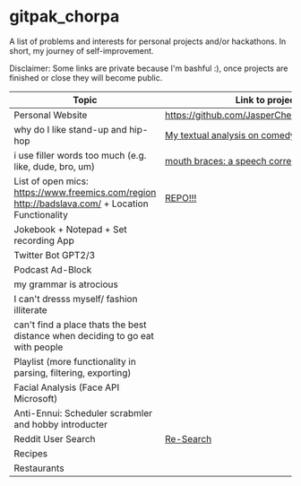 # gitpak_chorpa
A list of problems and interests for personal projects and/or hackathons. In short, my journey of self-improvement.

Disclaimer: Some links are private because I'm bashful :), once projects are finished or close they will become public. 


| Topic | Link to project/solution |
| --- | --- |
| Personal Website | https://github.com/JasperCheung/jaspercheung.github.io |
| why do I like stand-up and hip-hop | [My textual analysis on comedy and rap](https://github.com/JasperCheung/haha-hiphop) |
| i use filler words too much (e.g. like, dude, bro, um)| [mouth braces: a speech corrector(Personal Project)](https://github.com/JasperCheung/mouth_braces/)| 
| List of open mics: https://www.freemics.com/region http://badslava.com/ + Location Functionality | [REPO!!!](https://github.com/JasperCheung/micsmicsmics) |
| Jokebook + Notepad + Set recording App | |
| Twitter Bot GPT2/3 || 
| Podcast Ad-Block | |
| my grammar is atrocious| |
| I can't dresss myself/ fashion illiterate | | 
| can't find a place thats the best distance when deciding to go eat with people | |
| Playlist (more functionality in parsing, filtering, exporting)||
| Facial Analysis (Face API Microsoft) | |
| Anti-Ennui: Scheduler scrabmler and hobby introducter| |
| Reddit User Search | [Re-Search](https://github.com/JasperCheung/Re-Search) |
| Recipes |  |
| Restaurants | |






